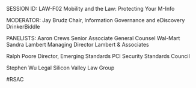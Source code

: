 SESSION ID: LAW-F02
Mobility and the Law: Protecting Your M-Info

MODERATOR:
Jay Brudz
Chair, Information Governance and eDiscovery DrinkerBiddle

PANELISTS: Aaron Crews Senior Associate General Counsel Wal-Mart
Sandra Lambert
Managing Director Lambert & Associates

Ralph Poore
Director, Emerging Standards PCI Security Standards Council

Stephen Wu
Legal Silicon Valley Law Group

#RSAC

